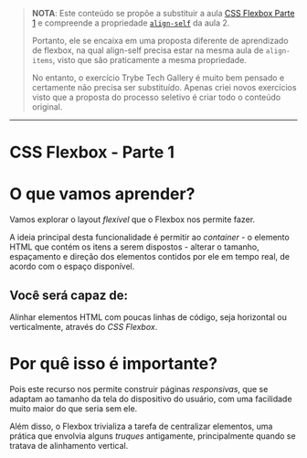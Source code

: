 >**NOTA**: Este conteúdo se propõe a substituir a aula [CSS Flexbox Parte 1](https://app.betrybe.com/course/fundamentals/html-e-css-forms-flexbox-e-responsivo/css-flexbox-parte-1/af4cbbd5-8bf8-4b8e-95e4-ff70d602dfa0/o-que-vamos-aprender/f1805d5e-6f72-4ead-ba62-30aa88a9ca3d?use_case=side_bar) e compreende a propriedade [`align-self`](https://app.betrybe.com/course/fundamentals/html-e-css-forms-flexbox-e-responsivo/css-flexbox-parte-2/3d4d2f0a-82a5-4ab1-9257-0a895f78ad22/conteudos/de0e594b-251a-47a7-a641-1c998b71ec38/propriedade-align-self/5e563e22-1afc-4b93-acc6-ca0b9f833248?use_case=side_bar) da aula 2.
>
>Portanto, ele se encaixa em uma proposta diferente de aprendizado de flexbox, na qual align-self precisa estar na mesma aula de `align-items`, visto que são praticamente a mesma propriedade.
>
>No entanto, o exercício Trybe Tech Gallery é muito bem pensado e certamente não precisa ser substituído. Apenas criei novos exercícios visto que a proposta do processo seletivo é criar todo o conteúdo original.

---

# CSS Flexbox - Parte 1
# O que vamos aprender?

Vamos explorar o layout *flexível* que o Flexbox nos permite fazer.

A ideia principal desta funcionalidade é permitir ao *container* - o elemento HTML que contém os itens a serem dispostos - alterar o tamanho, espaçamento e direção dos elementos contidos por ele em tempo real, de acordo com o espaço disponível.

## Você será capaz de:
Alinhar elementos HTML com poucas linhas de código, seja horizontal ou verticalmente, através do *CSS Flexbox*.


# Por quê isso é importante?
Pois este recurso nos permite construir páginas *responsivas*, que se adaptam ao tamanho da tela do dispositivo do usuário, com uma facilidade muito maior do que seria sem ele.

Além disso, o Flexbox trivializa a tarefa de centralizar elementos, uma prática que envolvia alguns *truques* antigamente, principalmente quando se tratava de alinhamento vertical.

